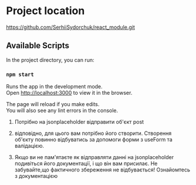 # Project location 
https://github.com/SerhiiSydorchuk/react_module.git


## Available Scripts

In the project directory, you can run:

### `npm start`

Runs the app in the development mode.\
Open [http://localhost:3000](http://localhost:3000) to view it in the browser.

The page will reload if you make edits.\
You will also see any lint errors in the console.

1. Потрібно на jsonplaceholder відправити об'єкт post

2. відповідно, для цього вам потрібно його створити. Створення об'єкту повинно відбуватись 
за допомоги форми з useForm та валідацією.

3. Якщо ви не пам'ятаєте як відправляти данні на jsonplaceholder подивіться його документації, і що він вам присилає. 
Не забувайте,що фактичного збереження не відбувається! Ознайомтесь з документацією